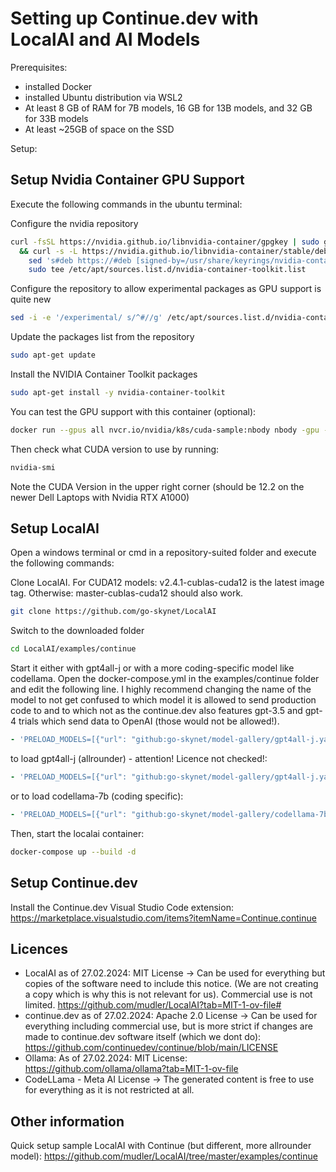 # Setting up Continue.dev with LocalAI and AI Models

Prerequisites:

- installed Docker
- installed Ubuntu distribution via WSL2
- At least 8 GB of RAM for 7B models, 16 GB for 13B models, and 32 GB for 33B models
- At least ~25GB of space on the SSD

Setup:

## Setup Nvidia Container GPU Support

Execute the following commands in the ubuntu terminal:

Configure the nvidia repository

```bash
curl -fsSL https://nvidia.github.io/libnvidia-container/gpgkey | sudo gpg --dearmor -o /usr/share/keyrings/nvidia-container-toolkit-keyring.gpg \
  && curl -s -L https://nvidia.github.io/libnvidia-container/stable/deb/nvidia-container-toolkit.list | \
    sed 's#deb https://#deb [signed-by=/usr/share/keyrings/nvidia-container-toolkit-keyring.gpg] https://#g' | \
    sudo tee /etc/apt/sources.list.d/nvidia-container-toolkit.list
```

Configure the repository to allow experimental packages as GPU support is quite new

```bash
sed -i -e '/experimental/ s/^#//g' /etc/apt/sources.list.d/nvidia-container-toolkit.list
```

Update the packages list from the repository

```bash
sudo apt-get update
```

Install the NVIDIA Container Toolkit packages

```bash
sudo apt-get install -y nvidia-container-toolkit
```

You can test the GPU support with this container (optional):

```bash
docker run --gpus all nvcr.io/nvidia/k8s/cuda-sample:nbody nbody -gpu -benchmark
```

Then check what CUDA version to use by running:

```bash
nvidia-smi
```

Note the CUDA Version in the upper right corner (should be 12.2 on the newer Dell Laptops with Nvidia RTX A1000)

## Setup LocalAI

Open a windows terminal or cmd in a repository-suited folder and execute the following commands:

Clone LocalAI. For CUDA12 models: v2.4.1-cublas-cuda12 is the latest image tag. Otherwise: master-cublas-cuda12 should also work.

```bash
git clone https://github.com/go-skynet/LocalAI
```

Switch to the downloaded folder

```bash
cd LocalAI/examples/continue
```

Start it either with gpt4all-j or with a more coding-specific model like codellama.
Open the docker-compose.yml in the examples/continue folder and edit the following line. I highly recommend changing the name of the model to not get confused to which model it is allowed to send production code to and to which not as the continue.dev also features gpt-3.5 and gpt-4 trials which send data to OpenAI (those would not be allowed!).

```yaml
- 'PRELOAD_MODELS=[{"url": "github:go-skynet/model-gallery/gpt4all-j.yaml", "name": "gpt-3.5-turbo"}]'
```

to load gpt4all-j (allrounder) - attention! Licence not checked!:

```yaml
- 'PRELOAD_MODELS=[{"url": "github:go-skynet/model-gallery/gpt4all-j.yaml", "name": "gpt4all-j-local"}]'
```

or to load codellama-7b (coding specific):

```yaml
- 'PRELOAD_MODELS=[{"url": "github:go-skynet/model-gallery/codellama-7b-instruct.yaml", "name": "codellama-7b-instruct-local"}]'
```

Then, start the localai container:

```bash
docker-compose up --build -d
```

## Setup Continue.dev

Install the Continue.dev Visual Studio Code extension: <https://marketplace.visualstudio.com/items?itemName=Continue.continue>

## Licences
- LocalAI as of 27.02.2024: MIT License -> Can be used for everything but copies of the software need to include this notice. (We are not creating a copy which is why this is not relevant for us). Commercial use is not limited. <https://github.com/mudler/LocalAI?tab=MIT-1-ov-file#>
- continue.dev as of 27.02.2024: Apache 2.0 License -> Can be used for everything including commercial use, but is more strict if changes are made to continue.dev software itself (which we dont do): <https://github.com/continuedev/continue/blob/main/LICENSE>
- Ollama: As of 27.02.2024: MIT License: <https://github.com/ollama/ollama?tab=MIT-1-ov-file>
- CodeLLama - Meta AI License -> The generated content is free to use for everything as it is not restricted at all.

## Other information

Quick setup sample LocalAI with Continue (but different, more allrounder model): <https://github.com/mudler/LocalAI/tree/master/examples/continue>
